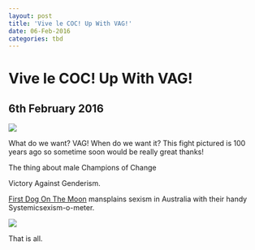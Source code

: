 ```yaml
---
layout: post
title: 'Vive le COC! Up With VAG!'
date: 06-Feb-2016
categories: tbd
---
```


# Vive le COC! Up With VAG!

## 6th February 2016

<img src="http://www.thetimes.co.uk/tto/multimedia/archive/00355/2716338_a_355489c.jpg" />

What do we want? VAG! When do we want it? This fight pictured is 100 years ago so sometime soon would be really great thanks!

The thing about male Champions of Change

Victory Against Genderism.

<a href="http://www.theguardian.com/commentisfree/picture/2016/jan/11/is-it-sexist-against-men-first-dog-moonsplains-sexism-again">First Dog On The Moon</a> mansplains sexism in Australia with their handy Systemicsexism-o-meter.

<img src="https://i.guim.co.uk/img/media/1f38c411270f34bbf93b41baea72a8f5d06a3a33/0_0_2400_4247/master/2400.jpg?w=300&amp;q=85&amp;auto=format&amp;sharp=10&amp;s=58949ddb57834c4006598ca7c8e67545" />

That is all.

